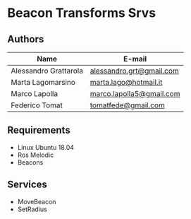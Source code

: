 # Beacon Transforms Srvs

## Authors
| Name | E-mail |
|------|--------|
| Alessandro Grattarola | alessandro.grt@gmail.com |
| Marta Lagomarsino | marta.lago@hotmail.it |
| Marco Lapolla | marco.lapolla5@gmail.com |
| Federico Tomat | tomatfede@gmail.com |

## Requirements
* Linux Ubuntu 18.04
* Ros Melodic
* Beacons

## Services
* MoveBeacon
* SetRadius
